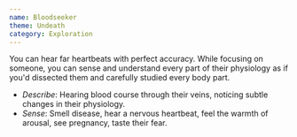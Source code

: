 ```yaml
---
name: Bloodseeker
theme: Undeath
category: Exploration
---
```


You can hear far heartbeats with perfect accuracy. While focusing on someone, you can sense and understand every part of their physiology as if you'd dissected them and carefully studied every body part.

* *Describe*: Hearing blood course through their veins, noticing subtle changes in their physiology. 
* *Sense*: Smell disease, hear a nervous heartbeat, feel the warmth of arousal, see pregnancy, taste their fear.